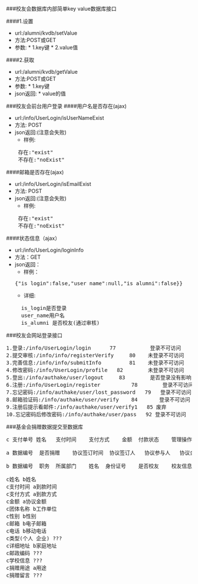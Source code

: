 ###校友会数据库内部简单key value数据库接口

####1.设置
  * url:/alumni/kvdb/setValue
  *  方法:POST或GET
  *  参数:
    *  1.key键
    *  2.value值

####2.获取
  *  url:/alumni/kvdb/getValue
  *  方法:POST或GET
  *  参数:
    *  1.key键
  *  json返回:
    *  value的值

###校友会前台用户登录
####用户名是否存在(ajax)
  * url:/info/UserLogin/isUserNameExist
  * 方法: POST
  * json返回:(注意会失败)
    * 样例:
    <pre>
     存在:"exist"
     不存在:"noExist"
    </pre>
####邮箱是否存在(ajax)
  * url:/info/UserLogin/isEmailExist
  * 方法: POST
  * json返回:(注意会失败)
    * 样例:
    <pre>
     存在:"exist"
     不存在:"noExist"
    </pre>
####状态信息（ajax）
 * url:/info/UserLogin/loginInfo
 * 方法：GET
 * json返回：
   * 样例：
   <pre>
   {"is_login":false,"user_name":null,"is_alumni":false}}
   </pre>
   * 详细:
   <pre>
     is_login是否登录
     user_name用户名
     is_alumni 是否校友(通过审核)
   </pre>

###校友会网站登录接口
<pre>
1.登录:/info/UserLogin/login      77           登录不可访问
2.提交审核:/info/info/registerVerify     80    未登录不可访问
3.完善信息:/info/info/submitInfo         81    未登录不可访问
4.修改密码:/info/UserLogin/profile   82        未登录不可访问
5.登出:/info/authake/user/logout     83        是否登录没有影响
6.注册:/info/UserLogin/register          78        登录不可访问
7.忘记密码:/info/authake/user/lost_password   79   登录不可访问
8.邮箱验证码:/info/authake/user/verify    84       登录不可访问
9.注册后提示看邮件:/info/authake/user/verify1   85 废弃
10.忘记密码后修改密码:/info/authake/user/pass   92 登录不可访问
</pre>

###基金会捐赠数据提交至数据库
<pre>
c 支付单号 姓名	支付时间	支付方式	金额	付款状态	管理操作	团体名称	性别	邮箱	电话	类型	详细地址	邮政编码	学校信息	捐赠用途	捐赠留言

a 数据编号	是否捐赠	协议签订时间	协议签订人	协议参与人	协议金额	用途	执行年度	到款方式	到款时间

b 数据编号	职务	所属部门	姓名	身份证号	是否校友	校友信息	性别	生日	籍贯	学历	履历	工作电话	移动电话	电子邮箱	QQ	个人喜好	是否喝酒	喜欢酒牌	是否抽烟	喜欢烟牌	家庭电话	家属姓名	工作单位	家庭地址

c姓名 b姓名
c支付时间 a到款时间
c支付方式 a到款方式
c金额 a协议金额
c团体名称 b工作单位
c性别 b性别
c邮箱 b电子邮箱
c电话 b移动电话
c类型(个人 企业) ???
c详细地址 b家庭地址
c邮政编码 ???
c学校信息 ???
c捐赠用途 a用途
c捐赠留言 ???
</pre>